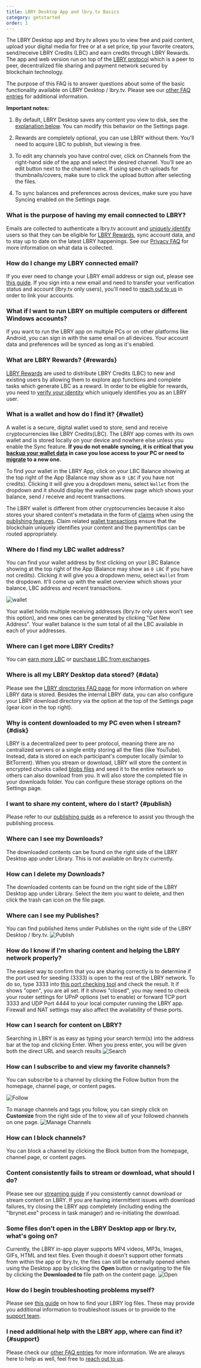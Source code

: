 ```yaml
---
title: LBRY Desktop App and lbry.tv Basics
category: getstarted
order: 1
---
```


The LBRY Desktop app and lbry.tv allows you to view free and paid content, upload your digital media for free or at a set price, tip your favorite creators, send/receive LBRY Credits (LBC) and earn credits through LBRY Rewards. The app and web version run on top of the [LBRY protocol](/faq/what-is-lbry) which is a peer to peer, decentralized file sharing and payment network secured by blockchain technology.

The purpose of this FAQ is to answer questions about some of the basic functionality available on LBRY Desktop / lbry.tv. Please see our [other FAQ entries](/faq) for additional information.

**Important notes:**

1. By default, LBRY Desktop saves any content you view to disk, see the [explanation below](#disk). You can modify this behavior on the Settings page.

2. Rewards are completely optional, you can use LBRY without them. You'll need to acquire LBC to publish, but viewing is free.

3. To edit any channels you have control over, click on Channels from the right-hand side of the app and select the desired channel. You'll see an edit button next to the channel name. If using spee.ch uploads for thumbnails/covers, make sure to click the upload button after selecting the files.

4. To sync balances and preferences across devices, make sure you have Syncing enabled on the Settings page.

### What is the purpose of having my email connected to LBRY?
Emails are collected to authenticate a lbry.tv account and [uniquely identify](/faq/identity-requirements) users so that they can be eligible for [LBRY Rewards](#rewards), sync account data, and to stay up to date on the latest LBRY happenings. See our [Privacy FAQ](/faq/privacy-and-data) for more information on what data is collected.

### How do I change my LBRY connected email?
If you ever need to change your LBRY email address or sign out, please see [this guide](/faq/how-to-change-email). If you sign into a new email and need to transfer your verification status and account (lbry.tv only users), you'll need to [reach out to us](/faq/support) in order to link your accounts.

### What if I want to run LBRY on multiple computers or different Windows accounts?
If you want to run the LBRY app on multiple PCs or on other platforms like Android, you can sign in with the same email on all devices. Your account data and preferences will be synced as long as it's enabled.

### What are LBRY Rewards? {#rewards}
[LBRY Rewards](/faq/rewards) are used to distribute LBRY Credits (LBC) to new and existing users by allowing them to explore app functions and complete tasks which generate LBC as a reward. In order to be eligible for rewards, you need to [verify your identity](/faq/identity-requirements) which uniquely identifies you as an LBRY user.

### What is a wallet and how do I find it? {#wallet}
A wallet is a secure, digital wallet used to store, send and receive cryptocurrencies like LBRY Credits(LBC). The LBRY app comes with its own wallet and is stored locally on your device and nowhere else unless you enable the Sync feature. **If you do not enable syncing, it is critical that you [backup your wallet data](/faq/how-to-backup-wallet) in case you lose access to your PC or need to [migrate](/faq/backup-data) to a new one.**

To find your wallet in the LBRY App, click on your LBC Balance showing at the top right of the App (Balance may show as `0 LBC` if you have not credits). Clicking it will give you a dropdown menu, select `Wallet` from the dropdown and it should display the wallet overview page which shows your balance, send / receive and recent transactions.

The LBRY wallet is different from other cryptocurrencies because it also stores your shared content's metadata in the form of [claims](/faq/naming) when using the [publishing features](/faq/how-to-publish). Claim related [wallet transactions](/faq/transaction-types) ensure that the blockchain uniquely identifies your content and the payment/tips can be routed appropriately.

### Where do I find my LBC wallet address?
You can find your wallet address by first clicking on your LBC Balance showing at the top right of the App (Balance may show as `0 LBC` if you have not credits). Clicking it will give you a dropdown menu, select `Wallet` from the dropdown.
It'll come up with the wallet overview which shows your balance, LBC address and recent transactions.

![wallet](https://spee.ch/@clem:0/findwallet.png)

Your wallet holds multiple receiving addresses (lbry.tv only users won't see this option), and new ones can be generated by clicking "Get New Address". Your wallet balance is the sum total of all the LBC available in each of your addresses.

### Where can I get more LBRY Credits?
You can [earn more LBC](/faq/earn-credits) or [purchase LBC from exchanges](/faq/exchanges).

### Where is all my LBRY Desktop data stored? {#data}
Please see the [LBRY directories FAQ page](/faq/lbry-directories) for more information on where LBRY data is stored. Besides the internal LBRY data, you can also configure your LBRY download directory via the option at the top of the Settings page (gear icon in the top right).

### Why is content downloaded to my PC even when I stream? {#disk}
LBRY is a decentralized peer to peer protocol, meaning there are no centralized servers or a single entity storing all the files (like YouTube). Instead, data is stored on each participant's computer locally (similar to BitTorrent). When you stream or download, LBRY will store the content in encrypted chunks called [blobs files](/faq/lbry-directories) and seed it to the entire network so others can also download from you. It will also store the completed file in your downloads folder. You can configure these storage options on the Settings page.

### I want to share my content, where do I start? {#publish}
Please refer to our [publishing guide](/faq/how-to-publish) as a reference to assist you through the publishing process.

### Where can I see my Downloads?
The downloaded contents can be found on the right side of the LBRY Desktop app under Library. This is not available on lbry.tv currently.

### How can I delete my Downloads?
The downloaded contents can be found on the right side of the LBRY Desktop app under Library. Select the item you want to delete, and then click the trash can icon on the file page.

### Where can I see my Publishes?
You can find published items under Publishes on the right side of the LBRY Desktop / lbry.tv.
![Publish](https://spee.ch/@clem:0/publishes.png)

### How do I know if I'm sharing content and helping the LBRY network properly?
The easiest way to confirm that you are sharing correctly is to determine if the port used for seeding (3333) is open to the rest of the LBRY network. To do so, type 3333 into [this port checking tool](http://www.canyouseeme.org) and check the result. It if shows "open", you are all set. If it shows "closed", you may need to check your router settings for UPnP options (set to enable) or forward TCP port 3333 and UDP Port 4444 to your local computer running the LBRY app. Firewall and NAT settings may also affect the availability of these ports.

### How can I search for content on LBRY?
Searching in LBRY is as easy as typing your search term(s) into the address bar at the top and clicking Enter.
When you press enter, you will be given both the direct URL and search results
![Search](https://spee.ch/@clem:0/searches.png)

### How can I subscribe to and view my favorite channels?
You can subscribe to a channel by clicking the Follow button from the homepage, channel page, or content pages.

![Follow](https://spee.ch/@clem:0/subsc)

To manage channels and tags you follow, you can simply click on **Customize** from the right side of the to view all of your followed channels on one page.
![Manage Channels](https://spee.ch/@clem:0/customize.png)

### How can I block channels?
You can block a channel by clicking the Block button from the homepage, channel page, or content pages.

### Content consistently fails to stream or download, what should I do?
Please see our [streaming guide](/faq/unable-to-stream) if you consistently cannot download or stream content on LBRY. If you are having intermittent issues with download failures, try closing the LBRY app completely (including ending the "lbrynet.exe" process in task manager) and re-initiating the download.

### Some files don't open in the LBRY Desktop app or lbry.tv, what's going on?
Currently, the LBRY in-app player supports MP4 videos, MP3s, Images, GIFs, HTML and text files. Even though it doesn't support other formats from within the app or lbry.tv, the files can still be externally opened when using the Desktop app by clicking the **Open** button or navigating to the file by clicking the **Downloaded to** file path on the content page.
![Open](https://spee.ch/@clem:0/playout.png)

### How do I begin troubleshooting problems myself?
Please see [this guide](/faq/how-to-find-lbry-log-file) on how to find your LBRY log files. These may provide you additional information to troubleshoot issues or to provide to the [support team](/faq/support).

### I need additional help with the LBRY app, where can find it? {#support}
Please check our [other FAQ entries](/faq) for more information. We are always here to help as well, feel free to [reach out to us](/faq/support).
